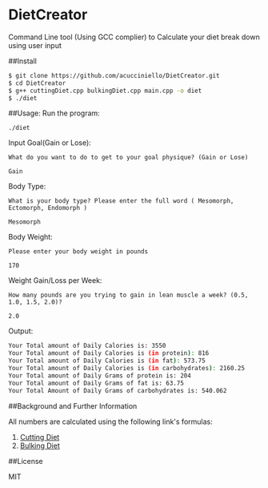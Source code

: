 # DietCreator
Command Line tool (Using GCC complier) to Calculate your diet break down using user input

##Install  
```sh
$ git clone https://github.com/acucciniello/DietCreator.git  
$ cd DietCreator  
$ g++ cuttingDiet.cpp bulkingDiet.cpp main.cpp -o diet
$ ./diet
```

##Usage:
Run the program:

`./diet`

Input Goal(Gain or Lose):

`What do you want to do to get to your goal physique? (Gain or Lose)`

`Gain`

Body Type:

`What is your body type? Please enter the full word ( Mesomorph, Ectomorph, Endomorph )`

`Mesomorph`

Body Weight:

`Please enter your body weight in pounds`

`170`

Weight Gain/Loss per Week:

`How many pounds are you trying to gain in lean muscle a week? (0.5, 1.0, 1.5, 2.0)?`

`2.0`

Output:
```sh
Your Total amount of Daily Calories is: 3550
Your Total amount of Daily Calories is (in protein): 816
Your Total amount of Daily Calories is (in fat): 573.75
Your Total amount of Daily Calories is (in carbohydrates): 2160.25
Your Total amount of Daily Grams of protein is: 204
Your Total amount of Daily Grams of fat is: 63.75
Your Total Amount of Daily Grams of carbohydrates is: 540.062
```


##Background and Further Information

All numbers are calculated using the following link's formulas:

1. [Cutting Diet](http://www.simplyshredded.com/layne-norton-the-most-effective-cutting-diet.html)
2. [Bulking Diet](http://sefnach.com/index/the_ultimate_bulking_guide_for_maximum_muscle_gains_written_by_chris_martinez/0-52)

##License

MIT
